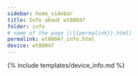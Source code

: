 ```yaml
---
sidebar: home_sidebar
title: Info about wt88047
folder: info
# name of the page (/{{permalink}}.html)
permalink: wt88047_info.html
device: wt88047
---
```

{% include templates/device_info.md %}
